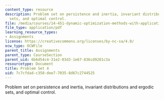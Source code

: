 ```yaml
---
content_type: resource
description: Problem set on persistence and inertia, invariant distributions and ergodic
  sets, and optimal control.
file: /media/courses/14-451-dynamic-optimization-methods-with-applications-fall-2009/7c7cfdadc358dee770358d67c2744525_MIT14_451F09_pset4.pdf
file_type: application/pdf
learning_resource_types:
- Assignments
license: https://creativecommons.org/licenses/by-nc-sa/4.0/
ocw_type: OCWFile
parent_title: Assignments
parent_type: CourseSection
parent_uid: 6b6d54c4-31e2-03d3-1e67-836cd9281c3a
resourcetype: Document
title: Problem Set 4
uid: 7c7cfdad-c358-dee7-7035-8d67c2744525
---
```

Problem set on persistence and inertia, invariant distributions and ergodic sets, and optimal control.
